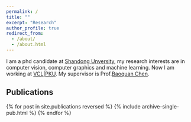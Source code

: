 ```yaml
---
permalink: /
title: ""
excerpt: "Research"
author_profile: true
redirect_from: 
  - /about/
  - /about.html
---
```


I am a phd candidate at [Shandong Unversity](https://en.sdu.edu.cn), my research interests are in computer vision, computer graphics and machine learning. Now I am working at [VCL\|PKU](http://vcl.pku.edu.cn/index.html). My supervisor is Prof.[Baoquan Chen](https://cfcs.pku.edu.cn/baoquan/).


Publications
------
<style style="text/css">
  	.hoverTable{
		width:85%; 
		border-collapse:collapse; 
		border: 0px;
	}
	.hoverTable td{ 
		padding:7px; border:#4e95f4 0px solid;
	}
	/* Define the default color for all the table rows */
	.hoverTable tr{
		background: #ffffff;
	}
	/* Define the hover highlight color for the table row */
    .hoverTable tr:hover {
          background-color: #f7f7f7;
    }
</style>

<table class="hoverTable">
  <col style="width:75%">
  <col style="width:25%">
  {% for post in site.publications reversed %}
    {% include archive-single-pub.html %}
  {% endfor %}
</table>
